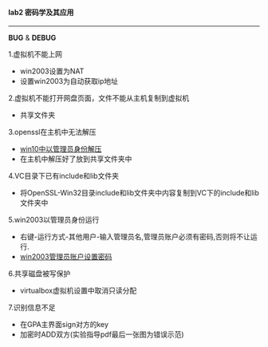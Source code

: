 #### lab2 密码学及其应用

****

**BUG** & **DEBUG**

1.虚拟机不能上网

- win2003设置为NAT
- 设置win2003为自动获取ip地址

2.虚拟机不能打开网盘页面，文件不能从主机复制到虚拟机

- 共享文件夹

3.openssl在主机中无法解压

- [win10中以管理员身份解压](https://jingyan.baidu.com/article/6079ad0e92cc8d28ff86dbc0.html)
- 在主机中解压好了放到共享文件夹中

4.VC目录下已有include和lib文件夹

- 将OpenSSL-Win32目录include和lib文件夹中内容复制到VC下的include和lib文件夹中

5.win2003以管理员身份运行

- 右键-运行方式-其他用户-输入管理员名,管理员账户必须有密码,否则将不让运行.
- [win2003管理员账户设置密码](https://jingyan.baidu.com/article/22fe7ced6190463003617f4b.html)

6.共享磁盘被写保护

- virtualbox虚拟机设置中取消只读分配

7.识别信息不足

- 在GPA主界面sign对方的key
- 加密时ADD双方(实验指导pdf最后一张图为错误示范)
